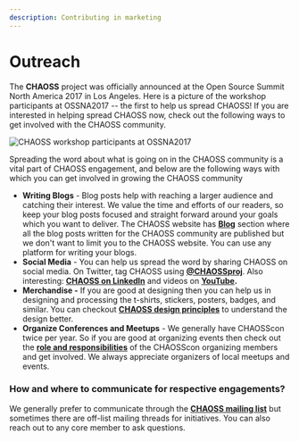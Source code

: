 ```yaml
---
description: Contributing in marketing
---
```


# Outreach

The **CHAOSS** project was officially announced at the Open Source Summit North America 2017 in Los Angeles. Here is a picture of the workshop participants at OSSNA2017 -- the first to help us spread CHAOSS! If you are interested in helping spread CHAOSS now, check out the following ways to get involved with the CHAOSS community.

![CHAOSS workshop participants at OSSNA2017](../assets/chaosscon.png)

Spreading the word about what is going on in the CHAOSS community is a vital part of CHAOSS engagement, and below are the following ways with which you can get involved in growing the CHAOSS community

* **Writing Blogs** - Blog posts help with reaching a larger audience and catching their interest. We value the time and efforts of our readers, so keep your blog posts focused and straight forward around your goals which you want to deliver. The CHAOSS website has [**Blog**](https://chaoss.community/blog/) section where all the blog posts written for the CHAOSS community are published but we don't want to limit you to the CHAOSS website. You can use any platform for writing your blogs.
* **Social Media** - You can help us spread the word by sharing CHAOSS on social media. On Twitter, tag CHAOSS using [**@CHAOSSproj**](https://twitter.com/CHAOSSproj). Also interesting: [**CHAOSS on LinkedIn**](https://www.linkedin.com/company/chaoss) and videos on [**YouTube**](https://www.youtube.com/chaosstube)**.**
* **Merchandise -** If you are good at designing then you can help us in designing and processing the t-shirts, stickers, posters, badges, and similar. You can checkout [**CHAOSS design principles**](https://handbook.chaoss.community/community-handbook/design) to understand the design better. 
* **Organize Conferences and Meetups** - We generally have CHAOSScon twice per year. So if you are good at organizing events then check out the [**role and responsibilities**](https://handbook.chaoss.community/community-handbook/roles-and-responsibilities#chaosscon-organizing-committee-member) of the CHAOSScon organizing members and get involved. We always appreciate organizers of local meetups and events. 

### How and where to communicate for respective engagements?

We generally prefer to communicate through the [**CHAOSS mailing list**](https://lists.linuxfoundation.org/pipermail/chaoss/) but sometimes there are off-list mailing threads for initiatives. You can also reach out to any core member to ask questions.

